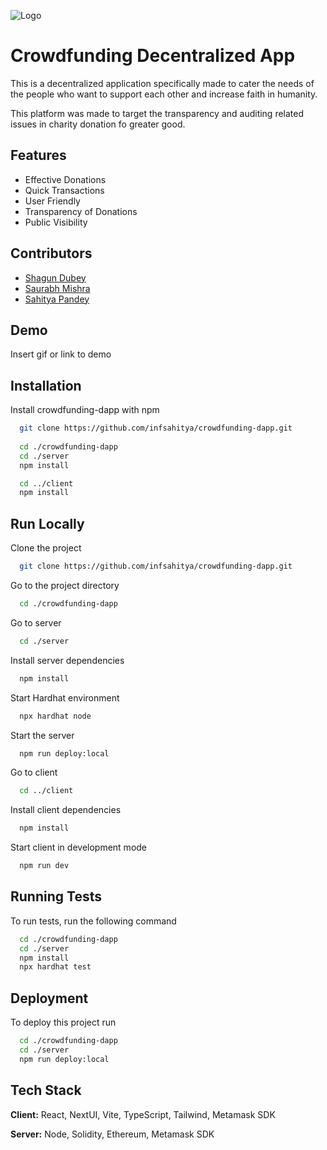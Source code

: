 
![Logo](https://socialify.git.ci/infsahitya/crowdfunding-dapp/image?description=1&descriptionEditable=Donate%20Money%20%F0%9F%92%B5%20Spread%20Humanity%20%F0%9F%98%87&forks=1&issues=1&language=1&logo=https%3A%2F%2Fwww.svgrepo.com%2Fshow%2F299703%2Fdollar-coin.svg&name=1&owner=1&pulls=1&stargazers=1&theme=Auto)


# Crowdfunding Decentralized App

This is a decentralized application specifically made to cater the needs of the people who want to support each other and increase faith in humanity.

This platform was made to target the transparency and auditing related issues in charity donation fo greater good.


## Features

- Effective Donations
- Quick Transactions
- User Friendly
- Transparency of Donations
- Public Visibility


## Contributors

- [Shagun Dubey](https://github.com/shagunDubey1)
- [Saurabh Mishra](https://github.com/itstiesto)
- [Sahitya Pandey](https://github.com/infsahitya)


## Demo

Insert gif or link to demo


## Installation

Install crowdfunding-dapp with npm

```bash
  git clone https://github.com/infsahitya/crowdfunding-dapp.git
  
  cd ./crowdfunding-dapp
  cd ./server
  npm install

  cd ../client
  npm install
```
    
## Run Locally

Clone the project

```bash
  git clone https://github.com/infsahitya/crowdfunding-dapp.git
```

Go to the project directory

```bash
  cd ./crowdfunding-dapp
```

Go to server

```bash
  cd ./server
```

Install server dependencies

```bash
  npm install
```

Start Hardhat environment

```bash
  npx hardhat node
```

Start the server

```bash
  npm run deploy:local
```

Go to client

```bash
  cd ../client
```

Install client dependencies

```bash
  npm install
```

Start client in development mode

```bash
  npm run dev
```


## Running Tests

To run tests, run the following command

```bash
  cd ./crowdfunding-dapp
  cd ./server
  npm install
  npx hardhat test
```


## Deployment

To deploy this project run

```bash
  cd ./crowdfunding-dapp
  cd ./server
  npm run deploy:local
```


## Tech Stack

**Client:** React, NextUI, Vite, TypeScript, Tailwind, Metamask SDK

**Server:** Node, Solidity, Ethereum, Metamask SDK
